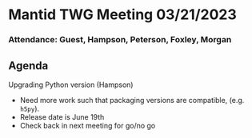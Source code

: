 # Mantid TWG Meeting 03/21/2023

### Attendance: Guest, Hampson, Peterson, Foxley, Morgan

## Agenda
Upgrading Python version (Hampson)
- Need more work such that packaging versions are compatible, (e.g. `h5py`).
- Release date is June 19th
- Check back in next meeting for go/no go
